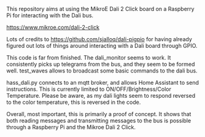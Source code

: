 This repository aims at using the MikroE Dali 2 Click board on a Raspberry Pi for interacting with the Dali bus.

https://www.mikroe.com/dali-2-click


Lots of credits to https://github.com/sjalloq/dali-pigpio for having already figured out lots of things around interacting with a Dali board through GPIO.

This code is far from finished. The dali_monitor seems to work. It consistently picks up telegrams from the bus, and they seem to be formed well.
test_waves allows to broadcast some basic commands to the dali bus. 

hass_dali.py connects to an mqtt broker, and allows Home Assistant to send instructions. 
This is currently limited to ON/OFF/Brightness/Color Temperature.
Please be aware, as my dali lights seem to respond reversed to the color temperature, this is reversed in the code.

Overall, most important, this is primarily a proof of concept. It shows that both reading messages and transmitting messages to the bus is possible through a Raspberry Pi and the Mikroe Dali 2 Click.

